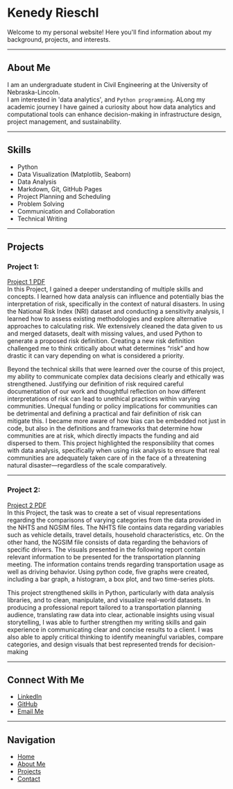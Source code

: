 # Kenedy Rieschl 

Welcome to my personal website! Here you'll find information about my background, projects, and interests.

---

## About Me

I am an undergraduate student in Civil Engineering at the University of Nebraska-Lincoln.  
I am interested in 'data analytics', and `Python programming`. ALong my academic journey I have gained a curiosity about how data analytics and computational tools can enhance decision-making in infrastructure design, project management, and sustainability.

---

## Skills

- Python  
- Data Visualization (Matplotlib, Seaborn)  
- Data Analysis  
- Markdown, Git, GitHub Pages
- Project Planning and Scheduling
- Problem Solving
- Communication and Collaboration
- Technical Writing

---

## Projects

### Project 1: 
[Project 1 PDF](Cive202_Spring2025_Project4_GroupB_WrittenSummary.docx.pdf)  
In this Project, I gained a deeper understanding of multiple skills and concepts. I learned how data analysis can influence and potentially bias the interpretation of risk, specifically in the context of natural disasters. In using the National Risk Index (NRI) dataset and conducting a sensitivity analysis, I learned how to assess existing methodologies and explore alternative approaches to calculating risk. We extensively cleaned the data given to us and merged datasets, dealt with missing values, and used Python to generate a proposed risk definition. Creating a new risk definition challenged me to think critically about what determines “risk” and how drastic it can
vary depending on what is considered a priority.

Beyond the technical skills that were learned over the course of this project, my ability to communicate complex data decisions clearly and ethically was strengthened. Justifying our definition of risk required careful documentation of our work and thoughtful reflection on how different interpretations of risk can lead to unethical practices within varying communities. Unequal funding or policy implications for communities can be detrimental and defining a practical and fair definition of risk can mitigate this. I became more aware of how bias can be embedded not just in code, but also in the definitions and frameworks that determine how communities are at risk, which directly impacts the funding and aid dispersed to them. This project highlighted the responsibility that comes with data analysis, specifically when using risk analysis to ensure that real communities are adequately taken care of in the face of a threatening
natural disaster—regardless of the scale comparatively.

---

### Project 2: 
[Project 2 PDF](CIVE202_Spring2025_GroupK_Project3_Summary-1.docx.pdf)  
In this Project, the task was to create a set of visual representations regarding the comparisons of varying categories from the data provided in the NHTS and NGSIM files. The NHTS file contains data regarding variables such as vehicle details, travel details, household characteristics, etc. On the other hand, the NGSIM file consists of data regarding the behaviors of specific drivers. The visuals presented in the following report contain relevant information to be presented for the transportation planning meeting. The information contains trends regarding transportation usage as well as driving behavior. Using python code, five graphs were created, including a bar graph, a histogram, a box plot, and two time-series plots.

This project strengthened skills in Python, particularly with data analysis libraries, and to clean, manipulate, and visualize real-world datasets. In producing a professional report tailored to a transportation planning audience, translating raw data into clear, actionable insights using visual storytelling, I was able to further strengthen my writing skills and gain experience in communicating clear and concise results to a client. I was also able to apply critical thinking to identify meaningful variables, compare categories, and design visuals that best represented trends for decision-making

---

## Connect With Me

- [LinkedIn](https://www.linkedin.com/in/kenedy-rieschl)
- [GitHub](https://github.com/krieschl)  
- [Email Me](mailto:krieschl2@unl.huskers.edu)

---

## Navigation

- [Home](index.md)  
- [About Me](about.md)  
- [Projects](projects.md)  
- [Contact](contact.md)
